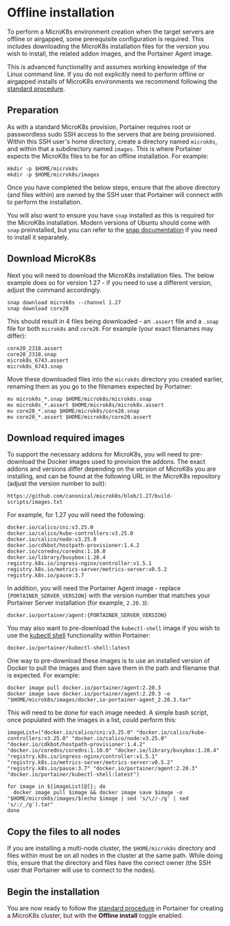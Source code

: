 # Offline installation

To perform a MicroK8s environment creation when the target servers are offline or airgapped, some prerequisite configuration is required. This includes downloading the MicroK8s installation files for the version you wish to install, the related addon images, and the Portainer Agent image.


This is advanced functionality and assumes working knowledge of the Linux command line. If you do not explicitly need to perform offline or airgapped installs of MicroK8s environments we recommend following the [standard procedure](./).


## Preparation

As with a standard MicroK8s provision, Portainer requires root or passwordless sudo SSH access to the servers that are being provisioned. Within this SSH user's home directory, create a directory named `microk8s`, and within that a subdirectory named `images`. This is where Portainer expects the MicroK8s files to be for an offline installation. For example:

```
mkdir -p $HOME/microk8s
mkdir -p $HOME/microk8s/images
```

Once you have completed the below steps, ensure that the above directory (and files within) are owned by the SSH user that Portainer will connect with to perform the installation.

You will also want to ensure you have `snap` installed as this is required for the MicroK8s installation. Modern versions of Ubuntu should come with `snap` preinstalled, but you can refer to the [snap documentation](https://snapcraft.io/docs/installing-snap-on-ubuntu) if you need to install it separately.

## Download MicroK8s

Next you will need to download the MicroK8s installation files. The below example does so for version 1.27 - if you need to use a different version, adjust the command accordingly.

```
snap download microk8s --channel 1.27
snap download core20
```

This should result in 4 files being downloaded - an `.assert` file and a `.snap` file for both `microk8s` and `core20`. For example (your exact filenames may differ):

```
core20_2318.assert
core20_2318.snap
microk8s_6743.assert
microk8s_6743.snap
```

Move these downloaded files into the `microk8s` directory you created earlier, renaming them as you go to the filenames expected by Portainer:

```
mv microk8s_*.snap $HOME/microk8s/microk8s.snap
mv microk8s_*.assert $HOME/microk8s/microk8s.assert
mv core20_*.snap $HOME/microk8s/core20.snap
mv core20_*.assert $HOME/microk8s/core20.assert
```

## Download required images

To support the necessary addons for MicroK8s, you will need to pre-download the Docker images used to provision the addons. The exact addons and versions differ depending on the version of MicroK8s you are installing, and can be found at the following URL in the MicroK8s repository (adjust the version number to suit):

```
https://github.com/canonical/microk8s/blob/1.27/build-scripts/images.txt
```

For example, for 1.27 you will need the following:

```
docker.io/calico/cni:v3.25.0
docker.io/calico/kube-controllers:v3.25.0
docker.io/calico/node:v3.25.0
docker.io/cdkbot/hostpath-provisioner:1.4.2
docker.io/coredns/coredns:1.10.0
docker.io/library/busybox:1.28.4
registry.k8s.io/ingress-nginx/controller:v1.5.1
registry.k8s.io/metrics-server/metrics-server:v0.5.2
registry.k8s.io/pause:3.7
```

In addition, you will need the Portainer Agent image - replace `{PORTAINER_SERVER_VERSION}` with the version number that matches your Portainer Server installation (for example, `2.20.3`):

```
docker.io/portainer/agent:{PORTAINER_SERVER_VERSION}
```

You may also want to pre-download the `kubectl-shell` image if you wish to use the [kubectl shell](../../../../../user/kubernetes/kubectl.md) functionality within Portainer:

```
docker.io/portainer/kubectl-shell:latest
```

One way to pre-download these images is to use an installed version of Docker to pull the images and then save them in the path and filename that is expected. For example:

```
docker image pull docker.io/portainer/agent:2.20.3
docker image save docker.io/portainer/agent:2.20.3 -o "$HOME/microk8s/images/docker,io-portainer-agent_2.20.3.tar"
```

This will need to be done for each image needed. A simple bash script, once populated with the images in a list, could perform this:

```
imageList=("docker.io/calico/cni:v3.25.0" "docker.io/calico/kube-controllers:v3.25.0" "docker.io/calico/node:v3.25.0" "docker.io/cdkbot/hostpath-provisioner:1.4.2" "docker.io/coredns/coredns:1.10.0" "docker.io/library/busybox:1.28.4" "registry.k8s.io/ingress-nginx/controller:v1.5.1" "registry.k8s.io/metrics-server/metrics-server:v0.5.2" "registry.k8s.io/pause:3.7" "docker.io/portainer/agent:2.20.3" "docker.io/portainer/kubectl-shell:latest")

for image in ${imageList[@]}; do
  docker image pull $image && docker image save $image -o "$HOME/microk8s/images/$(echo $image | sed 's/\//-/g' | sed 's/:/_/g').tar"
done
```

## Copy the files to all nodes

If you are installing a multi-node cluster, the `$HOME/microk8s` directory and files within must be on all nodes in the cluster at the same path. While doing this, ensure that the directory and files have the correct owner (the SSH user that Portainer will use to connect to the nodes).

## Begin the installation

You are now ready to follow the [standard procedure](./) in Portainer for creating a MicroK8s cluster, but with the **Offline install** toggle enabled.

<figure><img src="../../../../../.gitbook/assets/2.20.3-environments-add-k8s-create-offline-toggle.png" alt=""><figcaption></figcaption></figure>
